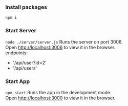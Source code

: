 ### Install packages
`npm i`

### Start Server
`node ./server/server.js`
Runs the server on port 3006.\
Open [http://localhost:3006](http://localhost:3006) to view it in the browser.\
endpoints:
- '/api/user?id=2'
- '/api/users'

### Start App
`npm start`
Runs the app in the development mode.\
Open [http://localhost:3000](http://localhost:3000) to view it in the browser.

